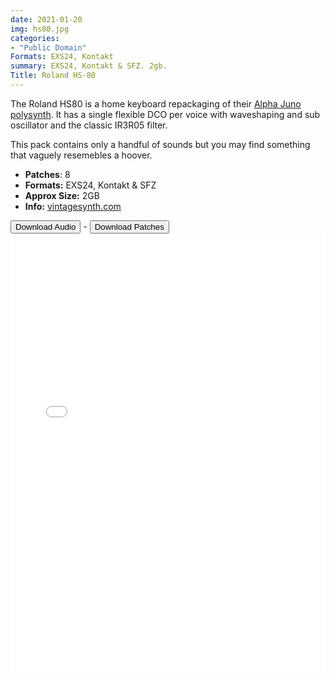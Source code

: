 ```yaml
---
date: 2021-01-20
img: hs80.jpg
categories: 
- "Public Domain"
Formats: EXS24, Kontakt
summary: EXS24, Kontakt & SFZ. 2gb.
Title: Roland HS-80 
---
```


The Roland HS80 is a home keyboard repackaging of their [Alpha Juno polysynth](https://www.modularsamples.com/samples/pd/roland-alpha-juno/). It has a single flexible DCO per voice with waveshaping and sub oscillator and the classic IR3R05 filter. 

This pack contains only a handful of sounds but you may find something that vaguely resemebles a hoover.

-   **Patches**: 8
-   **Formats:** EXS24, Kontakt & SFZ
-   **Approx Size:** 2GB
-   **Info:** [vintagesynth.com](http://www.vintagesynth.com/roland/ajuno2.php)



<div class="buttons"> <a href="https://www.dropbox.com/sh/b18ygn4pbq6zxaq/AAACIq9kNkZS_13nHfHIEZ6ba?dl=0"> <button>Download Audio</button></a> - <a href="https://github.com/publicsamples/Roland-HS-80"> <button>Download Patches</button></a></div>



<iframe width="100%" height="700px" src="/Demos/demos/hs80.html" scrolling="no" frameborder="0" allow="accelerometer; autoplay; clipboard-write; encrypted-media; gyroscope; picture-in-picture" allowfullscreen></iframe>
